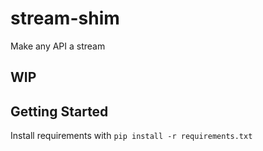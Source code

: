 # stream-shim
Make any API a stream

## WIP

## Getting Started
Install requirements with `pip install -r requirements.txt`